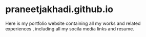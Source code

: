 # praneetjakhadi.github.io
Here is my portfolio website containing all my works and related experiences , including all my socila media links and resume. 
